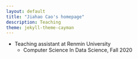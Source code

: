 ```yaml
---
layout: default
title: "Jiahao Cao's homepage"
description: Teaching
theme: jekyll-theme-cayman
---
```

- Teaching assistant at Renmin University
    * Computer Science In Data Science, Fall 2020 